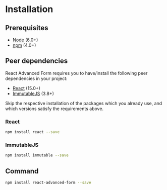 # Installation

## Prerequisites
* [Node](https://nodejs.org) (6.0+)
* [npm](https://www.npmjs.com) (4.0+)

## Peer dependencies
React Advanced Form requires you to have/install the following peer dependencies in your project:

* [React](https://github.com/facebook/react) (15.0+)
* [ImmutableJS](https://github.com/facebook/immutable-js) (3.8+)

Skip the respective installation of the packages which you already use, and which versions satisfy the requirements above.

### React
```bash
npm install react --save
```

### ImmutableJS
```bash
npm install immutable --save
```

## Command
```bash
npm install react-advanced-form --save
```
